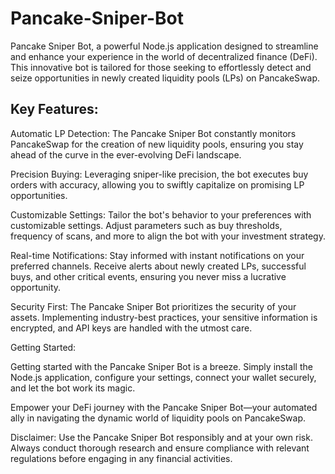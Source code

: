 # Pancake-Sniper-Bot
Pancake Sniper Bot, a powerful Node.js application designed to streamline and enhance your experience in the world of decentralized finance (DeFi). This innovative bot is tailored for those seeking to effortlessly detect and seize opportunities in newly created liquidity pools (LPs) on PancakeSwap.

## Key Features:

Automatic LP Detection: The Pancake Sniper Bot constantly monitors PancakeSwap for the creation of new liquidity pools, ensuring you stay ahead of the curve in the ever-evolving DeFi landscape.

Precision Buying: Leveraging sniper-like precision, the bot executes buy orders with accuracy, allowing you to swiftly capitalize on promising LP opportunities.

Customizable Settings: Tailor the bot's behavior to your preferences with customizable settings. Adjust parameters such as buy thresholds, frequency of scans, and more to align the bot with your investment strategy.

Real-time Notifications: Stay informed with instant notifications on your preferred channels. Receive alerts about newly created LPs, successful buys, and other critical events, ensuring you never miss a lucrative opportunity.

Security First: The Pancake Sniper Bot prioritizes the security of your assets. Implementing industry-best practices, your sensitive information is encrypted, and API keys are handled with the utmost care.

Getting Started:

Getting started with the Pancake Sniper Bot is a breeze. Simply install the Node.js application, configure your settings, connect your wallet securely, and let the bot work its magic.

Empower your DeFi journey with the Pancake Sniper Bot—your automated ally in navigating the dynamic world of liquidity pools on PancakeSwap.

Disclaimer: Use the Pancake Sniper Bot responsibly and at your own risk. Always conduct thorough research and ensure compliance with relevant regulations before engaging in any financial activities.
